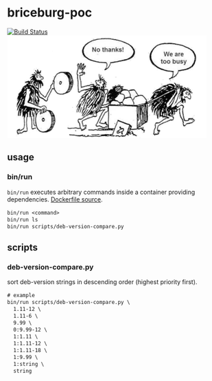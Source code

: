 # briceburg-poc

[![Build Status](https://travis-ci.org/briceburg/briceburg-poc.svg?branch=master)](https://travis-ci.org/briceburg/briceburg-poc)
![try some wheels](docs/Agile-Pyramid-comic-transparant.png)

## usage

### bin/run

`bin/run` executes arbitrary commands inside a container providing dependencies. [Dockerfile source](Dockerfile).

```
bin/run <command>
bin/run ls
bin/run scripts/deb-version-compare.py
```


## scripts

### deb-version-compare.py

sort deb-version strings in descending order (highest priority first).


```
# example
bin/run scripts/deb-version-compare.py \
  1.11-12 \
  1.11-6 \
  9.99 \
  0:9.99-12 \
  1:1.11 \
  1:1.11-12 \
  1:1.11-18 \
  1:9.99 \
  1:string \
  string
```
